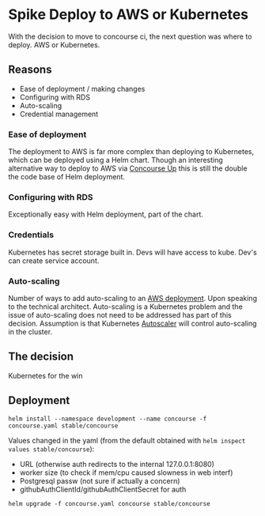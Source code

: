 # Spike Deploy to AWS or Kubernetes 

With the decision to move to concourse ci, the next question was where to deploy. AWS or Kubernetes.

## Reasons 
* Ease of deployment / making changes 
* Configuring with RDS
* Auto-scaling 
* Credential management 

### Ease of deployment
The deployment to AWS is far more complex than deploying to Kubernetes, which can be deployed using a Helm chart.
Though an interesting alternative way to deploy to AWS via [Concourse Up](https://github.com/EngineerBetter/concourse-up) this is still the double the code base of Helm deployment.

### Configuring with RDS
Exceptionally easy with Helm deployment, part of the chart.

### Credentials
Kubernetes has secret storage built in. Devs will have access to kube. Dev's can create service account. 

### Auto-scaling
Number of ways to add auto-scaling to an [AWS deployment](https://www.slideshare.net/mumoshu/autoscaled-concourse-ci-on-aws-wo-bosh). Upon speaking to the technical architect. Auto-scaling is a Kubernetes problem and the issue of auto-scaling does not need to be addressed has part of this decision. Assumption is that Kubernetes [Autoscaler](https://github.com/kubernetes/autoscaler) will control auto-scaling in the cluster.

## The decision 
Kubernetes for the win

## Deployment 

`helm install --namespace development --name concourse -f concourse.yaml stable/concourse`

Values changed in the yaml (from the default obtained with `helm inspect values stable/concourse`):
 * URL (otherwise auth redirects to the internal 127.0.0.1:8080)
 * worker size (to check if mem/cpu caused slowness in web interf)
 * Postgresql passw (not sure if actually a concern)
 * githubAuthClientId/githubAuthClientSecret for auth

`helm upgrade -f concourse.yaml concourse stable/concourse` 

